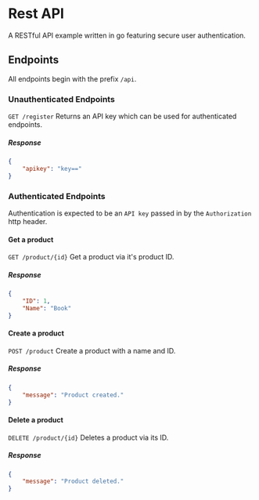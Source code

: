 # Rest API
A RESTful API example written in go featuring secure user authentication.
## Endpoints
All endpoints begin with the prefix `/api`. 

### Unauthenticated Endpoints
`GET /register`
Returns an API key which can be used for authenticated endpoints.
##### Response
```json
{
    "apikey": "key=="
}
```
### Authenticated Endpoints
Authentication is expected to be an `API key` passed in by the `Authorization` http header.
#### Get a product
`GET /product/{id}`
Get a product via it's product ID.
##### Response
```json
{
    "ID": 1,
    "Name": "Book"
}
```
#### Create a product
`POST /product`
Create a product with a name and ID.
##### Response
```json
{
    "message": "Product created."
}
```
#### Delete a product
`DELETE /product/{id}`
Deletes a product via its ID.
##### Response
```json
{
    "message": "Product deleted."
}
```